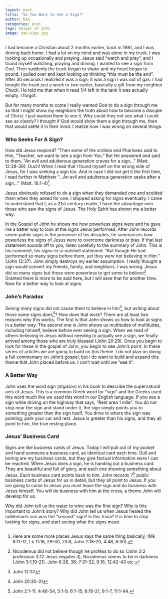 ```yaml
---
layout: post
title: "So You Want to See a Sign?"
author: Dan
categories: post
tags: Gospel of John
image: dan-sign.jpg
---
```

I had become a Christian about 2 months earlier, back in 1981, and I was driving back home. I had a lot on my mind and was alone in my truck. I was looking up occasionally and praying. Jesus said “watch and pray”, and I found myself watching, praying and driving. I wanted to see a sign from God. Then suddenly the truck began to shake and my heart began to pound. I pulled over and kept looking up thinking “this must be the end”. After 30 seconds I realized it was a sign; it was a sign I was out of gas. I had bought the truck just a week or two earlier, basically a gift from my neighbor Chuck. He told me that when it read 1/4 left in the tank it was actually empty. I forgot.

But for many months to come I really wanted God to do a sign through me so that I might show my neighbors the truth about how to become a disciple of Christ. I just wanted them to see it. Why could they not see what I could see so clearly? I thought if God would show them a sign through me, then that would settle it in their mind. I realize now I was wrong on several things.

### Who Seeks For A Sign?
How did Jesus respond? “Then some of the scribes and Pharisees said to Him, "Teacher, we want to see a sign from You.” But He answered and said to them, "An evil and adulterous generation craves for a sign…” (Matt. 12:38-39). Ouch! When I read that I found myself on the wrong side of Jesus, for I was seeking a sign too. And in case I did not get it the first time, I read further in Matthew "...An evil and adulterous generation seeks after a sign…” (Matt. 16:1-4)[^10000].

Jesus obviously refused to do a sign when they demanded one and scolded them when they asked for one. I stopped asking for signs eventually. I came to understand that I, as a 21st century reader, I have the advantage over those who saw the signs of Jesus. The Holy Spirit has shown me a better way.

In the Gospel of John he shows me how powerless signs were and he gave me a better way to look at the signs Jesus performed. After John records seven public signs in the presence of his disciples, he summarizes how powerless the signs of Jesus were to overcome darkness or bias. If that last statement sounds off to you, listen carefully to the summary of John. This is his comment, his signs-in-a-nutshell statement: “But though He had performed so many signs before them, yet they were not believing in Him.” (John 12:37). John simply destroys my earlier assumption. I really thought a sign would convert my friends, family, and neighbors. I was wrong. Jesus did so many signs but these were powerless to get some to believe[^2]. Granted there is more to be said here, but I will save that for another time. Now for a better way to look at signs.

### John’s Paradox
 _Seeing_ many signs did not cause them to believe in him[^3], but _writing_ about those same signs does[^4]? How does that work? There are at least two reasons why this works. The first is that John shows us how to look at signs in a better way. The second one is John shows us multitudes of multitudes, including himself, believe before ever seeing a sign. When we read of others believing in Jesus without needing to actually see a sign, we finally arrived among those who are truly blessed (John 20:29). Once you begin to look for these in the gospel of John, you begin to see John’s point. In these series of articles we are going to build on this theme. I do not plan on doing a full commentary on John’s gospel, but I do want to build and expand this theme that John placed before us. I can’t wait until we “see it”.
    
### A Better Way
 John uses the word sign (σημεῖον) in his book to describe the supernatural acts of Jesus. This is a common Greek word for “sign” and the Greeks used this word much like we used this word in our English language. If you see a sign while driving on the highway that says, “Rest area 1 mile”. You do not stop near the sign and stand under it, the sign simply points you to something greater than the sign itself. You drive to where the sign was pointing, park your car and rest. Jesus is greater than his signs, and they all point to him, the true resting place.
    
### Jesus' Business Card
Signs are like business cards of Jesus. Today I will pull out of my pocket and hand someone a business card, an identical card each time. Dull and boring are my business cards, but they give factual information were I can be reached. When Jesus does a sign, he is handing out a business card. They are beautiful and full of glory, and each one showing something about Jesus. Each business card points back to him. John records 7[^5] public business cards of Jesus for us in detail, but they all point to Jesus. If you are going to come to Jesus you must leave the sign and do business with Jesus himself. You will do business with him at the cross, a theme John will develop for us.

Why did John tell us the water to wine was the first sign? Why is this important to John’s story? Why did John tell us when Jesus healed the nobleman’s son was the “second” sign? Is this trivia? It is time to stop looking for signs, and start seeing what the signs mean.
    

[^10000]: Here are some more places Jesus says the same thing basically, (Mk 8:11-12, Lk 11:16, 29-30, 23:8, John 2:18-20, 4:48, 6:30).
[^2]: Nicodemus did not believe though he profess to do so (John 3:2 profession 3:12 Jesus negates it), Nicodemus seems to be in darkness (John 3:1,19-21). John 6:26, 36; 7:31-32, 9:16, 12:42-43 etc.
[^3]: John 12:37
[^4]: John 20:30-31
[^5]: John 2:1-11, 4:46-54, 5:1-9, 6:1-15, 6:16-21, 9:1-7, 11:1-44.